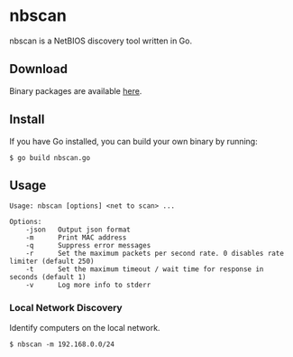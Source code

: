 nbscan
===

nbscan is a NetBIOS discovery tool written in Go.

## Download

Binary packages are available [here](https://github.com/momchill/nbscan/releases/latest).

## Install

If you have Go installed, you can build your own binary by running:
```
$ go build nbscan.go
```

## Usage

```
Usage: nbscan [options] <net to scan> ...

Options:
	-json	Output json format
	-m   	Print MAC address
	-q	 	Suppress error messages
	-r   	Set the maximum packets per second rate. 0 disables rate limiter (default 250)
	-t   	Set the maximum timeout / wait time for response in seconds (default 1)
	-v	 	Log more info to stderr
```
	
### Local Network Discovery
Identify computers on the local network.
	
```
$ nbscan -m 192.168.0.0/24
```

